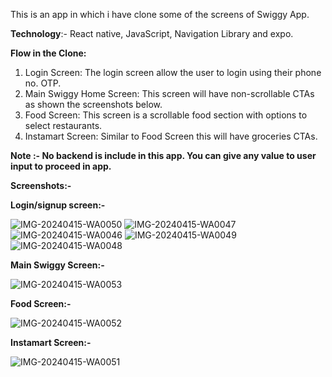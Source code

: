 This is an app in which i have clone some of the screens of Swiggy App.

**Technology**:- React native, JavaScript, Navigation Library and expo.

**Flow in the Clone:**
1. Login Screen: The login screen allow the user to login using their phone no. 
OTP. 
2. Main Swiggy Home Screen: This screen will have non-scrollable CTAs as shown
the screenshots below.
3. Food Screen: This screen is a scrollable food section with options to select
restaurants.
4. Instamart Screen: Similar to Food Screen this will have groceries CTAs.

**Note :- No backend is include in this app. You can give any value to user input to proceed in app.**

**Screenshots:-**

**Login/signup screen:-**

![IMG-20240415-WA0050](https://github.com/jai0323/FAE_Assignment/assets/121802697/44358c82-ee3c-4480-989f-0309a82ff4fd)
![IMG-20240415-WA0047](https://github.com/jai0323/FAE_Assignment/assets/121802697/77dd2018-7b86-4f33-abbd-531cb818b2c9)
![IMG-20240415-WA0046](https://github.com/jai0323/FAE_Assignment/assets/121802697/f52a3b5c-dd92-490e-9363-868335bfb4a0)
![IMG-20240415-WA0049](https://github.com/jai0323/FAE_Assignment/assets/121802697/13bd0a6f-c5e7-4c0e-8ea8-5548a526132f)
![IMG-20240415-WA0048](https://github.com/jai0323/FAE_Assignment/assets/121802697/010d4ab4-5e93-46cc-8210-afdb1e643805)

**Main Swiggy Screen:-**

![IMG-20240415-WA0053](https://github.com/jai0323/FAE_Assignment/assets/121802697/ffdefb09-e29e-4433-9857-672e671a02c7)

**Food Screen:-**

![IMG-20240415-WA0052](https://github.com/jai0323/FAE_Assignment/assets/121802697/33f4c443-32e5-407d-921f-e60ccdab781d)

**Instamart Screen:-**

![IMG-20240415-WA0051](https://github.com/jai0323/FAE_Assignment/assets/121802697/c66f370e-c400-470a-bbac-d6292db75fba)
